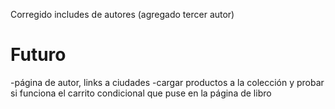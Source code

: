 Corregido includes de autores (agregado tercer autor)

# Futuro
-página de autor, links a ciudades
-cargar productos a la colección y probar si funciona el carrito condicional que puse en la página de libro